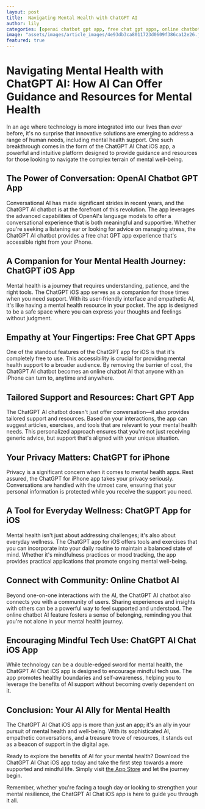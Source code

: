 ```yaml
---
layout: post
title:  Navigating Mental Health with ChatGPT AI
author: lily
categories: [openai chatbot gpt app, free chat gpt apps, online chatbot ai, chat gpt ios app, chart gpt app, chatgpt app for ios, chatgpt for iphone]
image: "assets/images/article_images/4e93db3ca8011723d0609f386ca12e26.jpg"
featured: true
---
```


# Navigating Mental Health with ChatGPT AI: How AI Can Offer Guidance and Resources for Mental Health

In an age where technology is more integrated into our lives than ever before, it's no surprise that innovative solutions are emerging to address a range of human needs, including mental health support. One such breakthrough comes in the form of the ChatGPT AI Chat iOS app, a powerful and intuitive platform designed to provide guidance and resources for those looking to navigate the complex terrain of mental well-being.

## The Power of Conversation: OpenAI Chatbot GPT App

Conversational AI has made significant strides in recent years, and the ChatGPT AI chatbot is at the forefront of this revolution. The app leverages the advanced capabilities of OpenAI's language models to offer a conversational experience that is both meaningful and supportive. Whether you're seeking a listening ear or looking for advice on managing stress, the ChatGPT AI chatbot provides a free chat GPT app experience that's accessible right from your iPhone.

## A Companion for Your Mental Health Journey: ChatGPT iOS App

Mental health is a journey that requires understanding, patience, and the right tools. The ChatGPT iOS app serves as a companion for those times when you need support. With its user-friendly interface and empathetic AI, it's like having a mental health resource in your pocket. The app is designed to be a safe space where you can express your thoughts and feelings without judgment.

## Empathy at Your Fingertips: Free Chat GPT Apps

One of the standout features of the ChatGPT app for iOS is that it's completely free to use. This accessibility is crucial for providing mental health support to a broader audience. By removing the barrier of cost, the ChatGPT AI chatbot becomes an online chatbot AI that anyone with an iPhone can turn to, anytime and anywhere.

## Tailored Support and Resources: Chart GPT App

The ChatGPT AI chatbot doesn't just offer conversation—it also provides tailored support and resources. Based on your interactions, the app can suggest articles, exercises, and tools that are relevant to your mental health needs. This personalized approach ensures that you're not just receiving generic advice, but support that's aligned with your unique situation.

## Your Privacy Matters: ChatGPT for iPhone

Privacy is a significant concern when it comes to mental health apps. Rest assured, the ChatGPT for iPhone app takes your privacy seriously. Conversations are handled with the utmost care, ensuring that your personal information is protected while you receive the support you need.

## A Tool for Everyday Wellness: ChatGPT App for iOS

Mental health isn't just about addressing challenges; it's also about everyday wellness. The ChatGPT app for iOS offers tools and exercises that you can incorporate into your daily routine to maintain a balanced state of mind. Whether it's mindfulness practices or mood tracking, the app provides practical applications that promote ongoing mental well-being.

## Connect with Community: Online Chatbot AI

Beyond one-on-one interactions with the AI, the ChatGPT AI chatbot also connects you with a community of users. Sharing experiences and insights with others can be a powerful way to feel supported and understood. The online chatbot AI feature fosters a sense of belonging, reminding you that you're not alone in your mental health journey.

## Encouraging Mindful Tech Use: ChatGPT AI Chat iOS App

While technology can be a double-edged sword for mental health, the ChatGPT AI Chat iOS app is designed to encourage mindful tech use. The app promotes healthy boundaries and self-awareness, helping you to leverage the benefits of AI support without becoming overly dependent on it.

## Conclusion: Your AI Ally for Mental Health

The ChatGPT AI Chat iOS app is more than just an app; it's an ally in your pursuit of mental health and well-being. With its sophisticated AI, empathetic conversations, and a treasure trove of resources, it stands out as a beacon of support in the digital age.

Ready to explore the benefits of AI for your mental health? Download the ChatGPT AI Chat iOS app today and take the first step towards a more supported and mindful life. Simply visit [the App Store](https://apps.apple.com/us/app/ai-ask-chat-with-ai-bots/id6472484891) and let the journey begin.

Remember, whether you're facing a tough day or looking to strengthen your mental resilience, the ChatGPT AI Chat iOS app is here to guide you through it all.